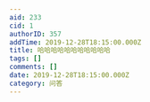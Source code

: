 ```yaml
---
aid: 233
cid: 1
authorID: 357
addTime: 2019-12-28T18:15:00.000Z
title: 哈哈哈哈哈哈哈哈哈哈哈
tags: []
comments: []
date: 2019-12-28T18:15:00.000Z
category: 问答
---
```



